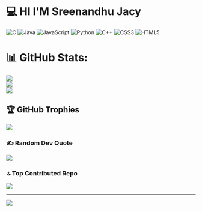 
# 💻 HI I'M Sreenandhu Jacy
![C](https://img.shields.io/badge/c-%2300599C.svg?style=for-the-badge&logo=c&logoColor=white) ![Java](https://img.shields.io/badge/java-%23ED8B00.svg?style=for-the-badge&logo=openjdk&logoColor=white) ![JavaScript](https://img.shields.io/badge/javascript-%23323330.svg?style=for-the-badge&logo=javascript&logoColor=%23F7DF1E) ![Python](https://img.shields.io/badge/python-3670A0?style=for-the-badge&logo=python&logoColor=ffdd54) ![C++](https://img.shields.io/badge/c++-%2300599C.svg?style=for-the-badge&logo=c%2B%2B&logoColor=white) ![CSS3](https://img.shields.io/badge/css3-%231572B6.svg?style=for-the-badge&logo=css3&logoColor=white) ![HTML5](https://img.shields.io/badge/html5-%23E34F26.svg?style=for-the-badge&logo=html5&logoColor=white)
# 📊 GitHub Stats:
![](https://github-readme-stats.vercel.app/api?username=Sreee444&theme=dark&hide_border=false&include_all_commits=true&count_private=true)<br/>
![](https://github-readme-streak-stats.herokuapp.com/?user=Sreee444&theme=dark&hide_border=false)<br/>
![](https://github-readme-stats.vercel.app/api/top-langs/?username=Sreee444&theme=dark&hide_border=false&include_all_commits=true&count_private=true&layout=compact)

## 🏆 GitHub Trophies
![](https://github-profile-trophy.vercel.app/?username=Sreee444&theme=default_repocard&no-frame=false&no-bg=false&margin-w=4)

### ✍️ Random Dev Quote
![](https://quotes-github-readme.vercel.app/api?type=horizontal&theme=dark)

### 🔝 Top Contributed Repo
![](https://github-contributor-stats.vercel.app/api?username=Sreee444&limit=5&theme=dark&combine_all_yearly_contributions=true)

---
[![](https://visitcount.itsvg.in/api?id=Sreee444&icon=0&color=0)](https://visitcount.itsvg.in)

<!-- Proudly created with GPRM ( https://gprm.itsvg.in ) -->
